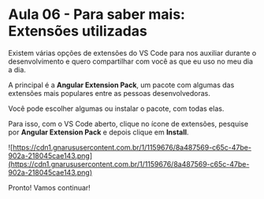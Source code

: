 # Aula 06 - Para saber mais: Extensões utilizadas

Existem várias opções de extensões do VS Code para nos auxiliar durante o desenvolvimento e quero compartilhar com você as que eu uso no meu dia a dia.

A principal é a **Angular Extension Pack**, um pacote com algumas das extensões mais populares entre as pessoas desenvolvedoras.

Você pode escolher algumas ou instalar o pacote, com todas elas.

Para isso, com o VS Code aberto, clique no ícone de extensões, pesquise por **Angular Extension Pack** e depois clique em **Install**.

![https://cdn1.gnarususercontent.com.br/1/1159676/8a487569-c65c-47be-902a-218045cae143.png](https://cdn1.gnarususercontent.com.br/1/1159676/8a487569-c65c-47be-902a-218045cae143.png)

Pronto! Vamos continuar!